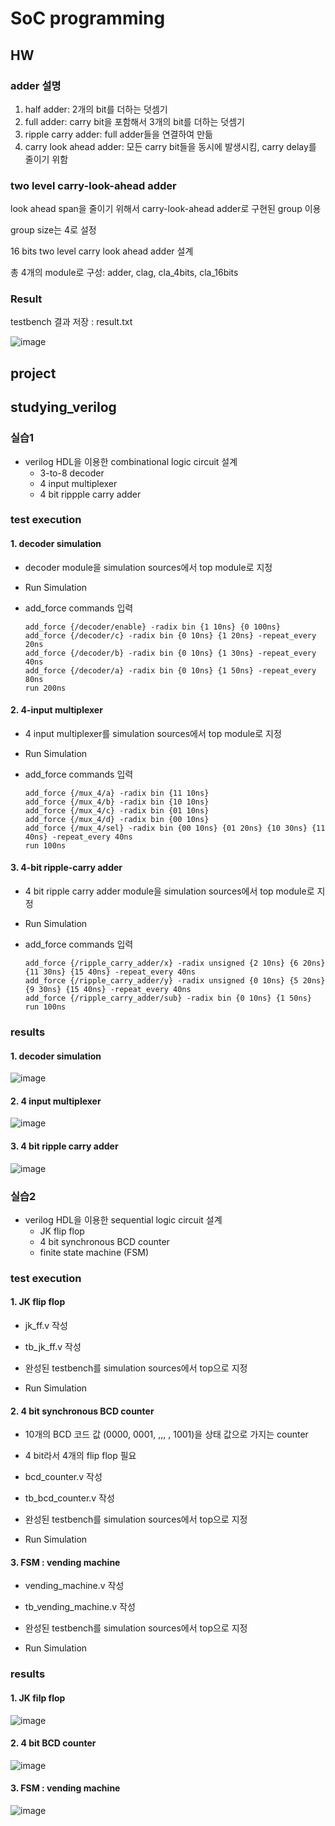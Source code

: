 # SoC programming

## HW

### adder 설명

1. half adder: 2개의 bit를 더하는 덧셈기
2. full adder: carry bit을 포함해서 3개의 bit를 더하는 덧셈기
3. ripple carry adder: full adder들을 연결하여 만듦
4. carry look ahead adder: 모든 carry bit들을 동시에 발생시킴, carry delay를 줄이기 위함

### two level carry-look-ahead adder

look ahead span을 줄이기 위해서 carry-look-ahead adder로 구현된 group 이용

group size는 4로 설정

16 bits two level carry look ahead adder 설계

총 4개의 module로 구성: adder, clag, cla_4bits, cla_16bits

### Result

testbench 결과 저장 : result.txt

![image](https://user-images.githubusercontent.com/45198475/98804939-37fe4780-245a-11eb-8a05-ab203929ce2d.png)


## project

## studying_verilog

### 실습1

- verilog HDL을 이용한 combinational logic circuit 설계
  - 3-to-8 decoder
  - 4 input multiplexer
  - 4 bit rippple carry adder

### test execution

#### 1. decoder simulation

- decoder module을 simulation sources에서 top module로 지정

- Run Simulation

- add_force commands 입력
  ```
  add_force {/decoder/enable} -radix bin {1 10ns} {0 100ns}
  add_force {/decoder/c} -radix bin {0 10ns} {1 20ns} -repeat_every 20ns
  add_force {/decoder/b} -radix bin {0 10ns} {1 30ns} -repeat_every 40ns
  add_force {/decoder/a} -radix bin {0 10ns} {1 50ns} -repeat_every 80ns
  run 200ns
  ```
  
#### 2. 4-input multiplexer

- 4 input multiplexer를 simulation sources에서 top module로 지정

- Run Simulation

- add_force commands 입력
  ```
  add_force {/mux_4/a} -radix bin {11 10ns}
  add_force {/mux_4/b} -radix bin {10 10ns}
  add_force {/mux_4/c} -radix bin {01 10ns}
  add_force {/mux_4/d} -radix bin {00 10ns}
  add_force {/mux_4/sel} -radix bin {00 10ns} {01 20ns} {10 30ns} {11 40ns} -repeat_every 40ns
  run 100ns
  ```

#### 3. 4-bit ripple-carry adder

- 4 bit ripple carry adder module을 simulation sources에서 top module로 지정

- Run Simulation

- add_force commands 입력
  ```
  add_force {/ripple_carry_adder/x} -radix unsigned {2 10ns} {6 20ns} {11 30ns} {15 40ns} -repeat_every 40ns
  add_force {/ripple_carry_adder/y} -radix unsigned {0 10ns} {5 20ns} {9 30ns} {15 40ns} -repeat_every 40ns
  add_force {/ripple_carry_adder/sub} -radix bin {0 10ns} {1 50ns}
  run 100ns
  ```

### results

#### 1. decoder simulation

![image](https://user-images.githubusercontent.com/45198475/98807309-ca541a80-245d-11eb-88ac-f8b67417f186.png)

#### 2. 4 input multiplexer

![image](https://user-images.githubusercontent.com/45198475/98807914-b3fa8e80-245e-11eb-8557-927081279b99.png)

#### 3. 4 bit ripple carry adder

![image](https://user-images.githubusercontent.com/45198475/98808534-9da10280-245f-11eb-9813-2c311242250d.png)




### 실습2

- verilog HDL을 이용한 sequential logic circuit 설계
  - JK flip flop
  - 4 bit synchronous BCD counter
  - finite state machine (FSM)
  
  
### test execution

#### 1. JK flip flop

- jk_ff.v 작성

- tb_jk_ff.v 작성

- 완성된 testbench를 simulation sources에서 top으로 지정

- Run Simulation

#### 2. 4 bit synchronous BCD counter

- 10개의 BCD 코드 값 (0000, 0001, ,,, , 1001)을 상태 값으로 가지는 counter

- 4 bit라서 4개의 flip flop 필요

- bcd_counter.v 작성

- tb_bcd_counter.v 작성

- 완성된 testbench를 simulation sources에서 top으로 지정

- Run Simulation

#### 3. FSM : vending machine

- vending_machine.v 작성
 
- tb_vending_machine.v 작성

- 완성된 testbench를 simulation sources에서 top으로 지정

- Run Simulation

### results

#### 1. JK filp flop

![image](https://user-images.githubusercontent.com/45198475/98810617-d68ea680-2462-11eb-8311-cc49e67525ad.png)

#### 2. 4 bit BCD counter

![image](https://user-images.githubusercontent.com/45198475/98811226-d511ae00-2463-11eb-9567-6780a2458a9b.png)


#### 3. FSM : vending machine

![image](https://user-images.githubusercontent.com/45198475/98811283-f1ade600-2463-11eb-892f-51a2d7db6db5.png)
